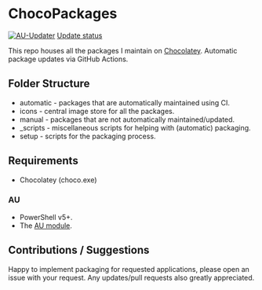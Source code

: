 # ChocoPackages

[![AU-Updater](https://github.com/mikeee/ChocoPackages/actions/workflows/update.yaml/badge.svg?branch=master)](https://github.com/mikeee/ChocoPackages/actions)
[Update status](https://gist.github.com/mikeee/17b5a042cba1bd9da2bf21615aab4f0f)

This repo houses all the packages I maintain on [Chocolatey](https://chocolatey.org). Automatic package updates via GitHub Actions.

## Folder Structure

- automatic - packages that are automatically maintained using CI.
- icons - central image store for all the packages.
- manual - packages that are not automatically maintained/updated.
- \_scripts - miscellaneous scripts for helping with (automatic) packaging.
- setup - scripts for the packaging process.

## Requirements

- Chocolatey (choco.exe)

### AU

- PowerShell v5+.
- The [AU module](https://chocolatey.org/packages/au).

## Contributions / Suggestions

Happy to implement packaging for requested applications, please open an issue with your request. Any updates/pull requests also greatly appreciated.

